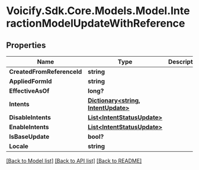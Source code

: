 # Voicify.Sdk.Core.Models.Model.InteractionModelUpdateWithReference
## Properties

Name | Type | Description | Notes
------------ | ------------- | ------------- | -------------
**CreatedFromReferenceId** | **string** |  | [optional] 
**AppliedFormId** | **string** |  | [optional] 
**EffectiveAsOf** | **long?** |  | [optional] 
**Intents** | [**Dictionary&lt;string, IntentUpdate&gt;**](IntentUpdate.md) |  | [optional] 
**DisableIntents** | [**List&lt;IntentStatusUpdate&gt;**](IntentStatusUpdate.md) |  | [optional] 
**EnableIntents** | [**List&lt;IntentStatusUpdate&gt;**](IntentStatusUpdate.md) |  | [optional] 
**IsBaseUpdate** | **bool?** |  | [optional] 
**Locale** | **string** |  | [optional] 

[[Back to Model list]](../README.md#documentation-for-models) [[Back to API list]](../README.md#documentation-for-api-endpoints) [[Back to README]](../README.md)

